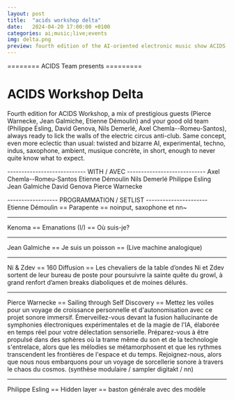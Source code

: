 ```yaml
---
layout: post
title:  "acids workshop delta"
date:   2024-04-20 17:00:00 +0100
categories: ai;music;live;events
img: delta.png
preview: fourth edition of the AI-oriented electronic music show ACIDS Workshop at Cirque Électrique
---
```


======== ACIDS Team presents =========

# ACIDS Workshop Delta 


Fourth edition for ACIDS Workshop, a mix of prestigious guests (Pierce Warnecke, Jean Galmiche, Etienne Démoulin) and your good old team (Philippe Esling, David Genova, Nils Demerlé, Axel Chemla--Romeu-Santos), always ready to lick the walls of the electric circus anti-club. Same concept, even more eclectic than usual: twisted and bizarre AI, experimental, techno, indus, saxophone, ambient, musique concrète, in short, enough to never quite know what to expect.


---------------------------- WITH / AVEC ----------------------------
Axel Chemla--Romeu-Santos
Etienne Démoulin
Nils Demerlé
Philippe Esling
Jean Galmiche
David Genova
Pierce Warnecke

------------------ PROGRAMMATION / SETLIST ----------------------
Etienne Démoulin
== Parapente ==
noinput, saxophone et nn~

_____________________________________________________________
Kenoma
== Emanations (I/) ==
Où suis-je?

_____________________________________________________________
Jean Galmiche
== Je suis un poisson ==
(Live machine analogique)

_____________________________________________________________
Ni & Zdev
== 160 Diffusion ==
Les chevaliers de la table d’ondes Ni et Zdev sortent de leur bureau de poste pour poursuivre la sainte quête du growl, à grand renfort d’amen breaks diaboliques et de moines délurés.

_____________________________________________________________
Pierce Warnecke
== Sailing through Self Discovery ==
Mettez les voiles pour un voyage de croissance personnelle et d'autonomisation avec ce projet sonore immersif. Émerveillez-vous devant la fusion hallucinante de symphonies électroniques expérimentales et de la magie de l'IA, élaborée en temps réel pour votre délectation sensorielle. Préparez-vous à être propulsé dans des sphères où la trame même du son et de la technologie s'entrelace, alors que les mélodies se métamorphosent et que les rythmes transcendent les frontières de l'espace et du temps. Rejoignez-nous, alors que nous nous embarquons pour un voyage de sorcellerie sonore à travers le chaos du cosmos.
(synthèse modulaire / sampler digitakt / nn)

_____________________________________________________________
Philippe Esling
== Hidden layer ==
baston générale avec des modèle